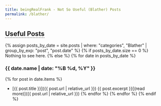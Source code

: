 ```yaml
---
title: beingRealFrank - Not So Useful (Blather) Posts
permalink: /blather/
---
```


## <span style="border-bottom: 1px dashed;">Useful Posts</span>
{% assign posts_by_date = site.posts | where: "categories", "Blather" | group_by_exp: "post", "post.date" %}
{% if posts_by_date.size == 0 %}
Nothing to see here.
{% else %}
{% for date in posts_by_date %}
### {{ date.name | date: "%B %d, %Y" }}
{% for post in date.items %}
- [{{ post.title }}]({{ post.url | relative_url }})
{{ post.excerpt }}[(read more)]({{ post.url | relative_url }})
{% endfor %}
{% endfor %}
{% endif %}